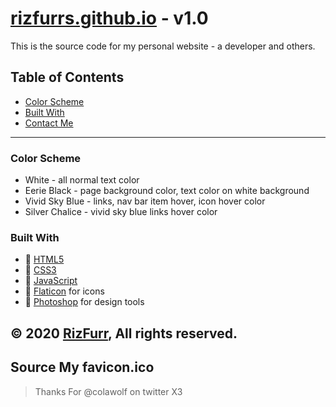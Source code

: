 # [rizfurrs.github.io](https://rizfurr.ml) - v1.0

This is the source code for my personal website - a developer and others.

## Table of Contents

- [Color Scheme](#color-scheme)
- [Built With](#built-with)
- [Contact Me](#contact-me)

---

### Color Scheme

- White - all normal text color
- Eerie Black - page background color, text color on white background
- Vivid Sky Blue - links, nav bar item hover, icon hover color
- Silver Chalice - vivid sky blue links hover color

### Built With

- 💙 [HTML5](https://www.w3schools.com/html/)
- 💜 [CSS3](https://www.w3schools.com/css/)
- 💙 [JavaScript](https://www.w3schools.com/js/DEFAULT.asp)
- 💜 [Flaticon](https://www.flaticon.com/) for icons
- 💙 [Photoshop](https://www.adobe.com/) for design tools

## &copy; 2020 [RizFurr](https://github.com/rizfurr/), All rights reserved.
## Source My favicon.ico 
> Thanks For @colawolf on twitter X3
